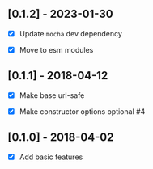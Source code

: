 [0.1.2] - 2023-01-30
--------------------
- [x] Update `mocha` dev dependency
- [x] Move to esm modules


[0.1.1] - 2018-04-12
--------------------
- [x] Make base url-safe
- [x] Make constructor options optional #4


[0.1.0] - 2018-04-02
--------------------
- [x] Add basic features
